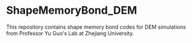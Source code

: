 # ShapeMemoryBond_DEM
This repository contains shape memory bond codes for DEM simulations from Professor Yu Guo's Lab at Zhejiang University.
